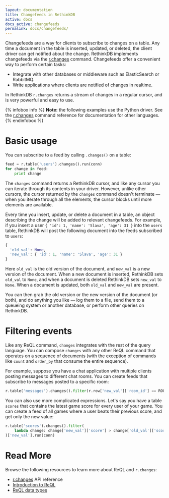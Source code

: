 ```yaml
---
layout: documentation
title: Changefeeds in RethinkDB
active: docs
docs_active: changefeeds
permalink: docs/changefeeds/
---
```


Changefeeds are a way for clients to subscribe to changes on a
table. Any time a document in the table is inserted, updated, or
deleted, the client driver can get notified about the
change. RethinkDB implements changefeeds via the
[r.changes](/api/python/changes) command. Changefeeds offer a
convenient way to perform certain tasks:

- Integrate with other databases or middleware such as ElasticSearch or RabbitMQ.
- Write applications where clients are notified of changes in realtime.

In RethinkDB `r.changes` returns a stream of changes in a regular
cursor, and is very powerful and easy to use.

{% infobox info %}
<strong>Note:</strong> the following examples use the Python
driver. See the [r.changes](/api/python/changes/) command reference
for documentation for other languages.
{% endinfobox %}

# Basic usage #

You can subscribe to a feed by calling `.changes()` on a table:

```python
feed = r.table('users').changes().run(conn)
for change in feed:
    print change
```

The `changes` command returns a RethinkDB cursor, and like any cursor
you can iterate through its contents in your driver. However, unlike
other cursors, the cursor returned by the `changes` command doesn't
terminate &mdash; when you iterate through all the elements, the
cursor blocks until more elements are available.

Every time you insert, update, or delete a document in a table, an
object describing the change will be added to relevant
changefeeds. For example, if you insert a user `{ 'id': 1, 'name':
'Slava', 'age': 31 }` into the `users` table, RethinkDB will post the
following document into the feeds subscribed to `users`:

```python
{
  'old_val': None,
  'new_val': { 'id': 1, 'name': 'Slava', 'age': 31 }
}
```

Here `old_val` is the old version of the document, and `new_val` is a
new version of the document. When a new document is inserted,
RethinkDB sets `old_val` to `None`, and when a document is deleted
RethinkDB sets `new_val` to `None`. When a document is updated, both
`old_val` and `new_val` are present.

You can then grab the old version or the new version of the document
(or both), and do anything you like &mdash; log them to a file, send
them to a queueing system or another database, or perform other
queries on RethinkDB.

# Filtering events #

Like any ReQL command, `changes` integrates with the rest of the query
language. You can compose `changes` with any other ReQL command that
operates on a sequence of documents (with the exception of commands
like `count` and `order_by` that consume the entire sequence).

For example, suppose you have a chat application with multiple clients
posting messages to different chat rooms. You can create feeds that
subscribe to messages posted to a specific room:

```python
r.table('messages').changes().filter(r.row['new_val']['room_id'] == ROOM_ID).run(conn)
```

You can also use more complicated expressions. Let's say you have a
table `scores` that contains the latest game score for every user of
your game. You can create a feed of all games where a user beats their
previous score, and get only the new value:

```python
r.table('scores').changes().filter(
    lambda change: change['new_val']['score'] > change['old_val']['score']
)['new_val'].run(conn)
```

# Read More #

Browse the following resources to learn more about ReQL and `r.changes`:

- [r.changes](/api/python/changes) API reference
- [Introduction to ReQL](/docs/introduction-to-reql/)
- [ReQL data types](/docs/data-types/)

